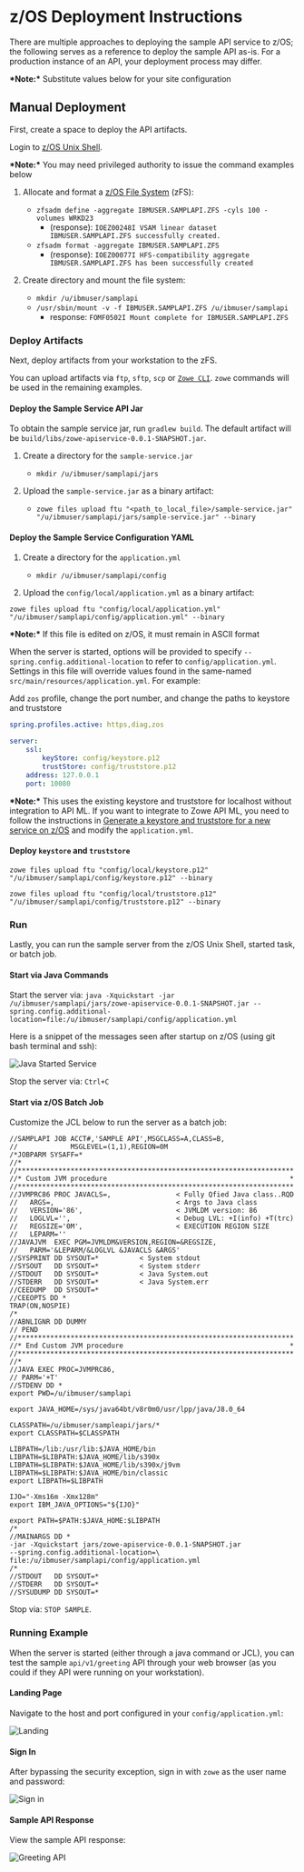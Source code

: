 # z/OS Deployment Instructions

There are multiple approaches to deploying the sample API service to z/OS; the following
serves as a reference to deploy the sample API as-is.  For a production instance of an API, your deployment process may differ.

**&ast;Note:&ast;** Substitute values below for your site configuration

## Manual Deployment

First, create a space to deploy the API artifacts.

Login to [z/OS Unix Shell](https://www.ibm.com/support/knowledgecenter/zosbasics/com.ibm.zos.zconcepts/zconcepts_146.htm).

**&ast;Note:&ast;** You may need privileged authority to issue the command examples below

1. Allocate and format a [z/OS File System](https://www.ibm.com/support/knowledgecenter/en/SSLTBW_2.3.0/com.ibm.zos.v2r3.bpxb200/zfspref.htm) (zFS):

    - `zfsadm define -aggregate IBMUSER.SAMPLAPI.ZFS -cyls 100 -volumes WRKD23`
      - (response): `IOEZ00248I VSAM linear dataset IBMUSER.SAMPLAPI.ZFS successfully created.`
    - `zfsadm format -aggregate IBMUSER.SAMPLAPI.ZFS`
      - (response): `IOEZ00077I HFS-compatibility aggregate IBMUSER.SAMPLAPI.ZFS has been successfully created`

2. Create directory and mount the file system:

    - `mkdir /u/ibmuser/samplapi`
    - `/usr/sbin/mount -v -f IBMUSER.SAMPLAPI.ZFS /u/ibmuser/samplapi`
      - response: `FOMF0502I Mount complete for IBMUSER.SAMPLAPI.ZFS`

### Deploy Artifacts

Next, deploy artifacts from your workstation to the zFS.

You can upload artifacts via `ftp`, `sftp`, `scp` or [`Zowe CLI`](https://github.com/zowe/zowe-cli). `zowe` commands will be used in the remaining examples.

#### Deploy the Sample Service API Jar

To obtain the sample service jar, run `gradlew build`.  The default artifact will be `build/libs/zowe-apiservice-0.0.1-SNAPSHOT.jar`.

1. Create a directory for the `sample-service.jar`
   - `mkdir /u/ibmuser/samplapi/jars`

2. Upload the `sample-service.jar` as a binary artifact:

    - `zowe files upload ftu "<path_to_local_file>/sample-service.jar" "/u/ibmuser/samplapi/jars/sample-service.jar" --binary`

#### Deploy the Sample Service Configuration YAML

1. Create a directory for the `application.yml`
   - `mkdir /u/ibmuser/samplapi/config`

2. Upload the `config/local/application.yml` as a binary artifact:

`zowe files upload ftu "config/local/application.yml" "/u/ibmuser/samplapi/config/application.yml" --binary`

**&ast;Note:&ast;** If this file is edited on z/OS, it must remain in ASCII format

When the server is started, options will be provided to specify `--spring.config.additional-location` to refer to `config/application.yml`.  Settings in this file will override values found in the same-named `src/main/resources/application.yml`.  For example:

Add `zos` profile, change the port number, and change the paths to keystore and truststore

```yaml
spring.profiles.active: https,diag,zos

server:
    ssl:
        keyStore: config/keystore.p12
        trustStore: config/truststore.p12
    address: 127.0.0.1
    port: 10080
```

**&ast;Note:&ast;** This uses the existing keystore and truststore for localhost without integration to API ML. If you want to integrate to Zowe API ML, you need to follow the instructions in [Generate a keystore and truststore for a new service on z/OS](https://zowe.github.io/docs-site/latest/extend/extend-apiml/api-mediation-security.html#zowe-runtime-on-z-os) and modify the `application.yml`.

#### Deploy `keystore` and `truststore`

`zowe files upload ftu "config/local/keystore.p12" "/u/ibmuser/samplapi/config/keystore.p12" --binary`

`zowe files upload ftu "config/local/truststore.p12" "/u/ibmuser/samplapi/config/truststore.p12" --binary`

### Run

Lastly, you can run the sample server from the z/OS Unix Shell, started task, or batch job.

#### Start via Java Commands

Start the server via:
`java -Xquickstart -jar /u/ibmuser/samplapi/jars/zowe-apiservice-0.0.1-SNAPSHOT.jar --spring.config.additional-location=file:/u/ibmuser/samplapi/config/application.yml`

Here is a snippet of the messages seen after startup on z/OS (using git bash terminal and ssh):

![Java Started Service](images/java-started-service.png)

Stop the server via:
`Ctrl+C`

#### Start via z/OS Batch Job

Customize the JCL below to run the server as a batch job:

```
//SAMPLAPI JOB ACCT#,'SAMPLE API',MSGCLASS=A,CLASS=B,
//             MSGLEVEL=(1,1),REGION=0M
/*JOBPARM SYSAFF=*
//*
//********************************************************************
//* Custom JVM procedure                                             *
//********************************************************************
//JVMPRC86 PROC JAVACLS=,                < Fully Qfied Java class..RQD
//   ARGS=,                              < Args to Java class
//   VERSION='86',                       < JVMLDM version: 86
//   LOGLVL='',                          < Debug LVL: +I(info) +T(trc)
//   REGSIZE='0M',                       < EXECUTION REGION SIZE
//   LEPARM=''
//JAVAJVM  EXEC PGM=JVMLDM&VERSION,REGION=&REGSIZE,
//   PARM='&LEPARM/&LOGLVL &JAVACLS &ARGS'
//SYSPRINT DD SYSOUT=*          < System stdout
//SYSOUT   DD SYSOUT=*          < System stderr
//STDOUT   DD SYSOUT=*          < Java System.out
//STDERR   DD SYSOUT=*          < Java System.err
//CEEDUMP  DD SYSOUT=*
//CEEOPTS DD *
TRAP(ON,NOSPIE)
/*
//ABNLIGNR DD DUMMY
// PEND
//********************************************************************
//* End Custom JVM procedure                                         *
//********************************************************************
//*
//JAVA EXEC PROC=JVMPRC86,
// PARM='+T'
//STDENV DD *
export PWD=/u/ibmuser/samplapi

export JAVA_HOME=/sys/java64bt/v8r0m0/usr/lpp/java/J8.0_64

CLASSPATH=/u/ibmuser/sampleapi/jars/*
export CLASSPATH=$CLASSPATH

LIBPATH=/lib:/usr/lib:$JAVA_HOME/bin
LIBPATH=$LIBPATH:$JAVA_HOME/lib/s390x
LIBPATH=$LIBPATH:$JAVA_HOME/lib/s390x/j9vm
LIBPATH=$LIBPATH:$JAVA_HOME/bin/classic
export LIBPATH=$LIBPATH

IJO="-Xms16m -Xmx128m"
export IBM_JAVA_OPTIONS="${IJO}"

export PATH=$PATH:$JAVA_HOME:$LIBPATH
/*
//MAINARGS DD *
-jar -Xquickstart jars/zowe-apiservice-0.0.1-SNAPSHOT.jar
--spring.config.additional-location=\
file:/u/ibmuser/samplapi/config/application.yml
/*
//STDOUT   DD SYSOUT=*
//STDERR   DD SYSOUT=*
//SYSUDUMP DD SYSOUT=*
```

Stop via: `STOP SAMPLE`.

### Running Example

When the server is started (either through a java command or JCL), you can test the sample `api/v1/greeting` API through your web browser (as you could if they API were running on your workstation).

#### Landing Page

Navigate to the host and port configured in your `config/application.yml`:

![Landing](images/landing-page.png)

#### Sign In

After bypassing the security exception, sign in with `zowe` as the user name and password:

![Sign in](images/sign-in.png)

#### Sample API Response

View the sample API response:

![Greeting API](images/greeting-api.png)
